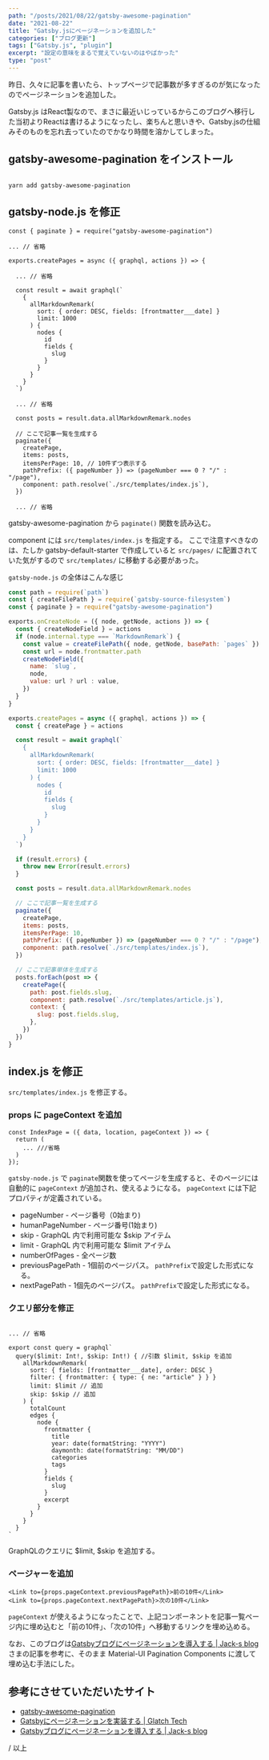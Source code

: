 ```yaml
---
path: "/posts/2021/08/22/gatsby-awesome-pagination"
date: "2021-08-22"
title: "Gatsby.jsにページネーションを追加した"
categories: ["ブログ更新"]
tags: ["Gatsby.js", "plugin"]
excerpt: "設定の意味をまるで覚えていないのはやばかった"
type: "post"
---
```


昨日、久々に記事を書いたら、トップページで記事数が多すぎるのが気になったのでページネーションを追加した。

Gatsby.js はReact製なので、まさに最近いじっているからこのブログへ移行した当初よりReactは書けるようになったし、楽ちんと思いきや、Gatsby.jsの仕組みそのものを忘れ去っていたのでかなり時間を溶かしてしまった。

## gatsby-awesome-pagination をインストール

```bash:title=bash

yarn add gatsby-awesome-pagination

```

## gatsby-node.js を修正

```jsx:title=gatsby-node.js(抜粋)
const { paginate } = require("gatsby-awesome-pagination")

... // 省略

exports.createPages = async ({ graphql, actions }) => {
  
  ... // 省略

  const result = await graphql(`
    {
      allMarkdownRemark(
        sort: { order: DESC, fields: [frontmatter___date] }
        limit: 1000
      ) {
        nodes {
          id
          fields {
            slug
          }
        }
      }
    }
  `)

  ... // 省略

  const posts = result.data.allMarkdownRemark.nodes

  // ここで記事一覧を生成する
  paginate({
    createPage,
    items: posts,
    itemsPerPage: 10, // 10件ずつ表示する
    pathPrefix: ({ pageNumber }) => (pageNumber === 0 ? "/" : "/page"), 
    component: path.resolve(`./src/templates/index.js`),
  })

  ... // 省略

```

gatsby-awesome-pagination から `paginate()` 関数を読み込む。

component には `src/templates/index.js` を指定する。
ここで注意すべきなのは、たしか gatsby-default-starter で作成していると `src/pages/` に配置されていた気がするので `src/templates/` に移動する必要があった。


`gatsby-node.js` の全体はこんな感じ

```jsx:title=gatsby-node.js
const path = require(`path`)
const { createFilePath } = require(`gatsby-source-filesystem`)
const { paginate } = require("gatsby-awesome-pagination")

exports.onCreateNode = ({ node, getNode, actions }) => {
  const { createNodeField } = actions
  if (node.internal.type === `MarkdownRemark`) {
    const value = createFilePath({ node, getNode, basePath: `pages` })
    const url = node.frontmatter.path
    createNodeField({
      name: `slug`,
      node,
      value: url ? url : value,
    })
  }
}

exports.createPages = async ({ graphql, actions }) => {
  const { createPage } = actions

  const result = await graphql(`
    {
      allMarkdownRemark(
        sort: { order: DESC, fields: [frontmatter___date] }
        limit: 1000
      ) {
        nodes {
          id
          fields {
            slug
          }
        }
      }
    }
  `)

  if (result.errors) {
    throw new Error(result.errors)
  }

  const posts = result.data.allMarkdownRemark.nodes

  // ここで記事一覧を生成する
  paginate({
    createPage,
    items: posts,
    itemsPerPage: 10,
    pathPrefix: ({ pageNumber }) => (pageNumber === 0 ? "/" : "/page"),
    component: path.resolve(`./src/templates/index.js`),
  })

  // ここで記事単体を生成する
  posts.forEach(post => {
    createPage({
      path: post.fields.slug,
      component: path.resolve(`./src/templates/article.js`),
      context: {
        slug: post.fields.slug,
      },
    })
  })
}
```

## index.js を修正

`src/templates/index.js` を修正する。

### props に pageContext を追加

```jsx:title=src/templates/index.js(抜粋)
const IndexPage = ({ data, location, pageContext }) => {
  return (
    ... ///省略
  )
});

```

`gatsby-node.js` で `paginate`関数を使ってページを生成すると、そのページには自動的に `pageContext` が追加され、使えるようになる。
`pageContext` には下記プロパティが定義されている。

- pageNumber - ページ番号（0始まり)
- humanPageNumber - ページ番号(1始まり)
- skip - GraphQL 内で利用可能な $skip アイテム
- limit - GraphQL 内で利用可能な $limit アイテム
- numberOfPages - 全ページ数
- previousPagePath - 1個前のページパス。 `pathPrefix`で設定した形式になる。
- nextPagePath - 1個先のページパス。 `pathPrefix`で設定した形式になる。


### クエリ部分を修正

```jsx:title=src/templates/index.js(抜粋)

... // 省略

export const query = graphql`
  query($limit: Int!, $skip: Int!) { //引数 $limit, $skip を追加
    allMarkdownRemark(
      sort: { fields: [frontmatter___date], order: DESC }
      filter: { frontmatter: { type: { ne: "article" } } }
      limit: $limit // 追加
      skip: $skip // 追加
    ) {
      totalCount
      edges {
        node {
          frontmatter {
            title
            year: date(formatString: "YYYY")
            daymonth: date(formatString: "MM/DD")
            categories
            tags
          }
          fields {
            slug
          }
          excerpt
        }
      }
    }
  }
`
```

GraphQLのクエリに $limit, $skip を追加する。


### ページャーを追加

```jsx:title=src/templates/index.js(抜粋)
<Link to={props.pageContext.previousPagePath}>前の10件</Link>
<Link to={props.pageContext.nextPagePath}>次の10件</Link>
```

`pageContext` が使えるようになったことで、上記コンポーネントを記事一覧ページ内に埋め込むと「前の10件」、「次の10件」へ移動するリンクを埋め込める。

なお、このブログは[Gatsbyブログにページネーションを導入する | Jack-s blog](https://blog.jack-s.com/gatsby-pagination/)さまの記事を参考に、そのまま Material-UI Pagination Components に渡して埋め込む手法にした。



## 参考にさせていただいたサイト

- [gatsby-awesome-pagination](https://www.gatsbyjs.com/plugins/gatsby-awesome-pagination/)
- [Gatsbyにページネーションを実装する | Glatch Tech](https://tech.glatchdesign.com/gatsby-pagination)
- [Gatsbyブログにページネーションを導入する | Jack-s blog](https://blog.jack-s.com/gatsby-pagination/)

/ 以上
